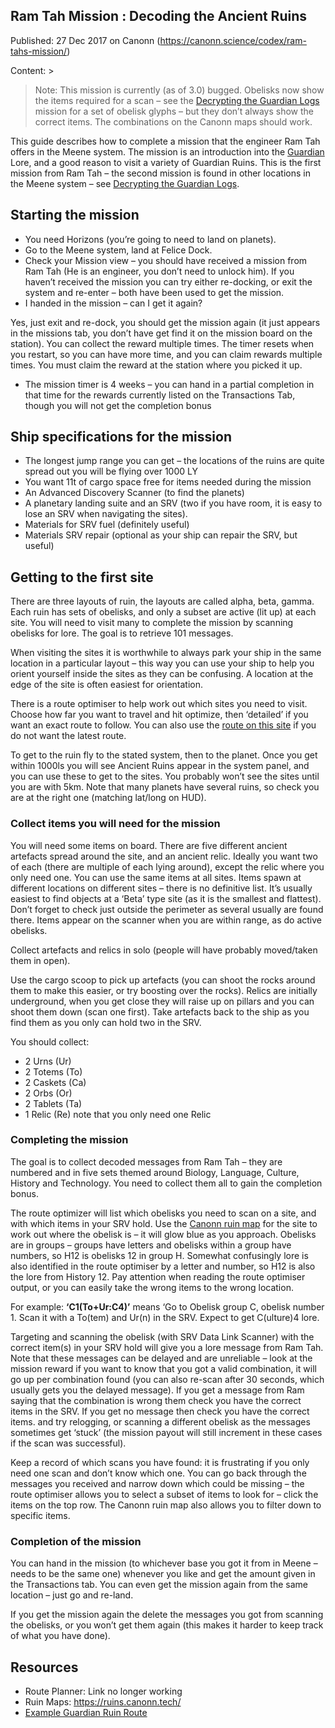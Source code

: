 ## Ram Tah Mission : Decoding the Ancient Ruins

Published: 27 Dec 2017 on Canonn (https://canonn.science/codex/ram-tahs-mission/)

Content: > 
> Note: This mission is currently (as of 3.0) bugged. Obelisks now show the items required for a scan – see the [Decrypting the Guardian Logs](https://canonn.science/codex/ram-tah-decrypting-the-guardian-logs/) mission for a set of obelisk glyphs – but they don’t always show the correct items. The combinations on the Canonn maps should work.

This guide describes how to complete a mission that the engineer Ram Tah offers in the Meene system. The mission is an introduction into the [Guardian](https://canonn.science/codex/the-guardians/) Lore, and a good reason to visit a variety of Guardian Ruins. This is the first mission from Ram Tah – the second mission is found in other locations in the Meene system – see [Decrypting the Guardian Logs](https://canonn.science/codex/ram-tah-decrypting-the-guardian-logs/).

## Starting the mission

- You need Horizons (you’re going to need to land on planets).
- Go to the Meene system, land at Felice Dock.
- Check your Mission view – you should have received a mission from Ram Tah (He is an engineer, you don’t need to unlock him). If you haven’t received the mission you can try either re-docking, or exit the system and re-enter – both have been used to get the mission.
- I handed in the mission – can I get it again?

Yes, just exit and re-dock, you should get the mission again (it just appears in the missions tab, you don’t have get find it on the mission board on the station). You can collect the reward multiple times. The timer resets when you restart, so you can have more time, and you can claim rewards multiple times. You must claim the reward at the station where you picked it up.
- The mission timer is 4 weeks – you can hand in a partial completion in that time for the rewards currently listed on the Transactions Tab, though you will not get the completion bonus

## Ship specifications for the mission

- The longest jump range you can get – the locations of the ruins are quite spread out you will be flying over 1000 LY
- You want 11t of cargo space free for items needed during the mission
- An Advanced Discovery Scanner (to find the planets)
- A planetary landing suite and an SRV (two if you have room, it is easy to lose an SRV when navigating the sites).
- Materials for SRV fuel (definitely useful)
- Materials SRV repair (optional as your ship can repair the SRV, but useful)

## Getting to the first site

There are three layouts of ruin, the layouts are called alpha, beta, gamma. Each ruin has sets of obelisks, and only a subset are active (lit up) at each site. You will need to visit many to complete the mission by scanning obelisks for lore. The goal is to retrieve 101 messages.

When visiting the sites it is worthwhile to always park your ship in the same location in a particular layout – this way you can use your ship to help you orient yourself inside the sites as they can be confusing. A location at the edge of the site is often easiest for orientation.

There is a route optimiser to help work out which sites you need to visit. Choose how far you want to travel and hit optimize, then ‘detailed’ if you want an exact route to follow. You can also use the [route on this site](https://canonn.science/codex/ram-tah-mission-route/) if you do not want the latest route.

To get to the ruin fly to the stated system, then to the planet. Once you get within 1000ls you will see Ancient Ruins appear in the system panel, and you can use these to get to the sites. You probably won’t see the sites until you are with 5km. Note that many planets have several ruins, so check you are at the right one (matching lat/long on HUD).

### Collect items you will need for the mission

You will need some items on board. There are five different ancient artefacts spread around the site, and an ancient relic. Ideally you want two of each (there are multiple of each lying around), except the relic where you only need one. You can use the same items at all sites. Items spawn at different locations on different sites – there is no definitive list. It’s usually easiest to find objects at a ‘Beta’ type site (as it is the smallest and flattest). Don’t forget to check just outside the perimeter as several usually are found there. Items appear on the scanner when you are within range, as do active obelisks.

Collect artefacts and relics in solo (people will have probably moved/taken them in open).

Use the cargo scoop to pick up artefacts (you can shoot the rocks around them to make this easier, or try boosting over the rocks). Relics are initially underground, when you get close they will raise up on pillars and you can shoot them down (scan one first). Take artefacts back to the ship as you find them as you only can hold two in the SRV.

You should collect:

- 2 Urns (Ur)
- 2 Totems (To)
- 2 Caskets (Ca)
- 2 Orbs (Or)
- 2 Tablets (Ta)
- 1 Relic (Re) note that you only need one Relic

### Completing the mission

The goal is to collect decoded messages from Ram Tah – they are numbered and in five sets themed around Biology, Language, Culture, History and Technology. You need to collect them all to gain the completion bonus.

The route optimizer will list which obelisks you need to scan on a site, and with which items in your SRV hold. Use the [Canonn ruin map](https://ruins.canonn.tech/) for the site to work out where the obelisk is – it will glow blue as you approach. Obelisks are in groups – groups have letters and obelisks within a group have numbers, so H12 is obelisks 12 in group H. Somewhat confusingly lore is also identified in the route optimiser by a letter and number, so H12 is also the lore from History 12. Pay attention when reading the route optimiser output, or you can easily take the wrong items to the wrong location.

For example: **‘C1(To+Ur:C4)’** means ‘Go to Obelisk group C, obelisk number 1. Scan it with a To(tem) and Ur(n) in the SRV. Expect to get C(ulture)4 lore.

Targeting and scanning the obelisk (with SRV Data Link Scanner) with the correct item(s) in your SRV hold will give you a lore message from Ram Tah. Note that these messages can be delayed and are unreliable – look at the mission reward if you want to know that you got a valid combination, it will go up per combination found (you can also re-scan after 30 seconds, which usually gets you the delayed message). If you get a message from Ram saying that the combination is wrong them check you have the correct items in the SRV. If you get no message then check you have the correct items. and try relogging, or scanning a different obelisk as the messages sometimes get ‘stuck’ (the mission payout will still increment in these cases if the scan was successful).

Keep a record of which scans you have found: it is frustrating if you only need one scan and don’t know which one. You can go back through the messages you received and narrow down which could be missing – the route optimiser allows you to select a subset of items to look for – click the items on the top row. The Canonn ruin map also allows you to filter down to specific items.

### Completion of the mission

You can hand in the mission (to whichever base you got it from in Meene – needs to be the same one) whenever you like and get the amount given in the Transactions tab. You can even get the mission again from the same location – just go and re-land.

If you get the mission again the delete the messages you got from scanning the obelisks, or you won’t get them again (this makes it harder to keep track of what you have done).

## Resources

- Route Planner: Link no longer working
- Ruin Maps: https://ruins.canonn.tech/
- [Example Guardian Ruin Route](https://canonn.science/codex/ram-tah-mission-route/)